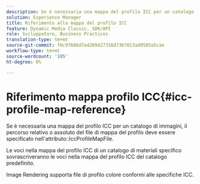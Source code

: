```yaml
---
description: Se è necessaria una mappa del profilo ICC per un catalogo di immagini, il percorso relativo o assoluto del file di mappa del profilo deve essere specificato nell'attributo IccProfileMapFile.
solution: Experience Manager
title: Riferimento alla mappa del profilo ICC
feature: Dynamic Media Classic, SDK/API
role: Sviluppatore, Business Practices
translation-type: tm+mt
source-git-commit: f6c97606d7a4209427316d7367013ad9585a5cae
workflow-type: tm+mt
source-wordcount: '105'
ht-degree: 0%

---
```



# Riferimento mappa profilo ICC{#icc-profile-map-reference}

Se è necessaria una mappa del profilo ICC per un catalogo di immagini, il percorso relativo o assoluto del file di mappa del profilo deve essere specificato nell&#39;attributo::IccProfileMapFile.

Le voci nella mappa del profilo ICC di un catalogo di materiali specifico sovrascriveranno le voci nella mappa del profilo ICC del catalogo predefinito.

Image Rendering supporta file di profilo colore conformi alle specifiche ICC.
